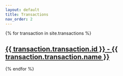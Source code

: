 ```yaml
---
layout: default
title: Transactions
nav_order: 2
---
```


{% for transaction in site.transactions %}
  <h2>
    <a href="{{ transaction.url }}">
      {{ transaction.transaction.id }} - {{ transaction.transaction.name }}
    </a>
  </h2>
{% endfor %}
